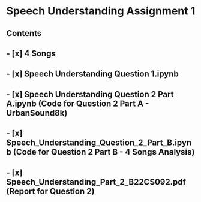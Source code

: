 # Speech Understanding Assignment 1
## Contents
## - [x] 4 Songs
## - [x] Speech Understanding Question 1.ipynb
## - [x] Speech Understanding Question 2 Part A.ipynb (Code for Question 2 Part A - UrbanSound8k)
## - [x] Speech_Understanding_Question_2_Part_B.ipynb (Code for Question 2 Part B - 4 Songs Analysis)
## - [x] Speech_Understanding_Part_2_B22CS092.pdf (Report for Question 2)
